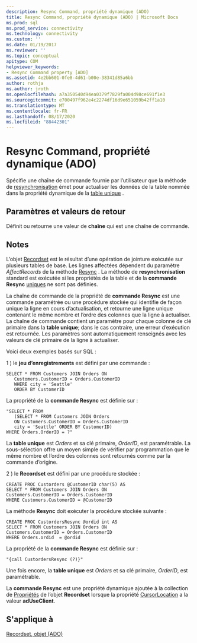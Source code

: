 ```yaml
---
description: Resync Command, propriété dynamique (ADO)
title: Resync Command, propriété dynamique (ADO) | Microsoft Docs
ms.prod: sql
ms.prod_service: connectivity
ms.technology: connectivity
ms.custom: ''
ms.date: 01/19/2017
ms.reviewer: ''
ms.topic: conceptual
apitype: COM
helpviewer_keywords:
- Resync Command property [ADO]
ms.assetid: 4e2bb601-0fe8-4d61-b00e-38341d85a6bb
author: rothja
ms.author: jroth
ms.openlocfilehash: a7a350540d94ea0379f7829fa004d98ce691f1e3
ms.sourcegitcommit: e700497f962e4c2274df16d9e651059b42ff1a10
ms.translationtype: MT
ms.contentlocale: fr-FR
ms.lasthandoff: 08/17/2020
ms.locfileid: "88442301"
---
```

# <a name="resync-command-property-dynamic-ado"></a>Resync Command, propriété dynamique (ADO)
Spécifie une chaîne de commande fournie par l’utilisateur que la méthode de [resynchronisation](../../../ado/reference/ado-api/resync-method.md) émet pour actualiser les données de la table nommée dans la propriété dynamique de la [table unique](../../../ado/reference/ado-api/unique-table-unique-schema-unique-catalog-properties-dynamic-ado.md) .  
  
## <a name="settings-and-return-values"></a>Paramètres et valeurs de retour  
 Définit ou retourne une valeur de **chaîne** qui est une chaîne de commande.  
  
## <a name="remarks"></a>Notes  
 L’objet [Recordset](../../../ado/reference/ado-api/recordset-object-ado.md) est le résultat d’une opération de jointure exécutée sur plusieurs tables de base. Les lignes affectées dépendent du paramètre *AffectRecords* de la méthode [Resync](../../../ado/reference/ado-api/resync-method.md) . La méthode de **resynchronisation** standard est exécutée si les propriétés de la table et de la **commande Resync** [uniques](../../../ado/reference/ado-api/unique-table-unique-schema-unique-catalog-properties-dynamic-ado.md) ne sont pas définies.  
  
 La chaîne de commande de la propriété de **commande Resync** est une commande paramétrée ou une procédure stockée qui identifie de façon unique la ligne en cours d’actualisation, et retourne une ligne unique contenant le même nombre et l’ordre des colonnes que la ligne à actualiser. La chaîne de commande contient un paramètre pour chaque colonne de clé primaire dans la **table unique**; dans le cas contraire, une erreur d’exécution est retournée. Les paramètres sont automatiquement renseignés avec les valeurs de clé primaire de la ligne à actualiser.  
  
 Voici deux exemples basés sur SQL :  
  
 1 \) le **jeu d’enregistrements** est défini par une commande :  
  
```  
SELECT * FROM Customers JOIN Orders ON   
   Customers.CustomerID = Orders.CustomerID  
   WHERE city = 'Seattle'  
   ORDER BY CustomerID  
```  
  
 La propriété de la **commande Resync** est définie sur :  
  
```  
"SELECT * FROM   
   (SELECT * FROM Customers JOIN Orders   
   ON Customers.CustomerID = Orders.CustomerID  
   city = 'Seattle' ORDER BY CustomerID)  
WHERE Orders.OrderID = ?"  
```  
  
 La **table unique** est *Orders* et sa clé primaire, *OrderID*, est paramétrable. La sous-sélection offre un moyen simple de vérifier par programmation que le même nombre et l’ordre des colonnes sont retournés comme par la commande d’origine.  
  
 2 \) le **Recordset** est défini par une procédure stockée :  
  
```  
CREATE PROC Custorders @CustomerID char(5) AS   
SELECT * FROM Customers JOIN Orders ON   
Customers.CustomerID = Orders.CustomerID   
WHERE Customers.CustomerID = @CustomerID  
```  
  
 La méthode **Resync** doit exécuter la procédure stockée suivante :  
  
```  
CREATE PROC CustordersResync @ordid int AS   
SELECT * FROM Customers JOIN Orders ON   
Customers.CustomerID = Orders.CustomerID  
WHERE Orders.ordid  = @ordid  
```  
  
 La propriété de la **commande Resync** est définie sur :  
  
```  
"{call CustordersResync (?)}"  
```  
  
 Une fois encore, la **table unique** est *Orders* et sa clé primaire, *OrderID*, est paramétrable.  
  
 La **commande Resync** est une propriété dynamique ajoutée à la collection de [Propriétés](../../../ado/reference/ado-api/properties-collection-ado.md) de l’objet **Recordset** lorsque la propriété [CursorLocation](../../../ado/reference/ado-api/cursorlocation-property-ado.md) a la valeur **adUseClient**.  
  
## <a name="applies-to"></a>S'applique à  
 [Recordset, objet (ADO)](../../../ado/reference/ado-api/recordset-object-ado.md)
